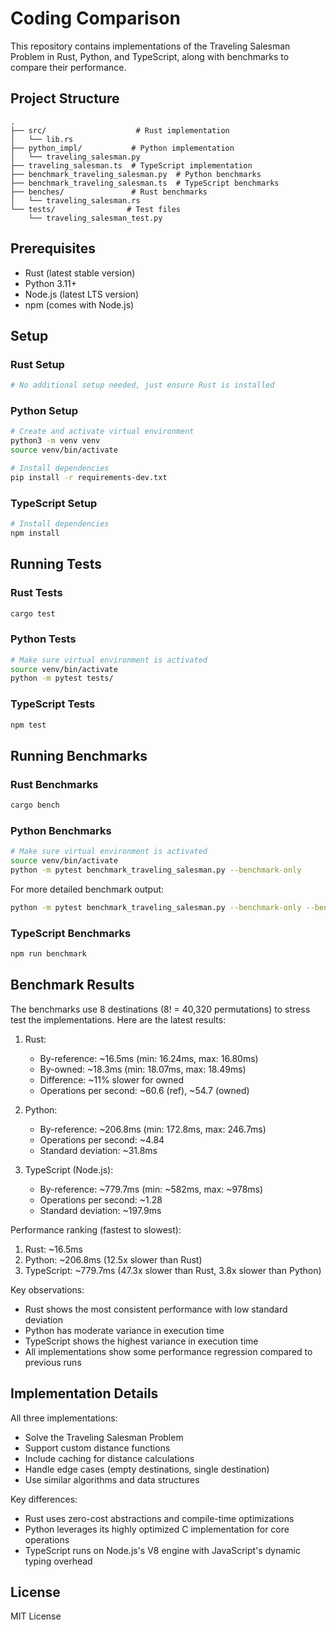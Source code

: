 # Coding Comparison

This repository contains implementations of the Traveling Salesman Problem in Rust, Python, and TypeScript, along with benchmarks to compare their performance.

## Project Structure

```
.
├── src/                    # Rust implementation
│   └── lib.rs
├── python_impl/           # Python implementation
│   └── traveling_salesman.py
├── traveling_salesman.ts  # TypeScript implementation
├── benchmark_traveling_salesman.py  # Python benchmarks
├── benchmark_traveling_salesman.ts  # TypeScript benchmarks
├── benches/               # Rust benchmarks
│   └── traveling_salesman.rs
└── tests/                # Test files
    └── traveling_salesman_test.py
```

## Prerequisites

- Rust (latest stable version)
- Python 3.11+
- Node.js (latest LTS version)
- npm (comes with Node.js)

## Setup

### Rust Setup
```bash
# No additional setup needed, just ensure Rust is installed
```

### Python Setup
```bash
# Create and activate virtual environment
python3 -m venv venv
source venv/bin/activate

# Install dependencies
pip install -r requirements-dev.txt
```

### TypeScript Setup
```bash
# Install dependencies
npm install
```

## Running Tests

### Rust Tests
```bash
cargo test
```

### Python Tests
```bash
# Make sure virtual environment is activated
source venv/bin/activate
python -m pytest tests/
```

### TypeScript Tests
```bash
npm test
```

## Running Benchmarks

### Rust Benchmarks
```bash
cargo bench
```

### Python Benchmarks
```bash
# Make sure virtual environment is activated
source venv/bin/activate
python -m pytest benchmark_traveling_salesman.py --benchmark-only
```

For more detailed benchmark output:
```bash
python -m pytest benchmark_traveling_salesman.py --benchmark-only --benchmark-verbose
```

### TypeScript Benchmarks
```bash
npm run benchmark
```

## Benchmark Results

The benchmarks use 8 destinations (8! = 40,320 permutations) to stress test the implementations. Here are the latest results:

1. Rust:
   - By-reference: ~16.5ms (min: 16.24ms, max: 16.80ms)
   - By-owned: ~18.3ms (min: 18.07ms, max: 18.49ms)
   - Difference: ~11% slower for owned
   - Operations per second: ~60.6 (ref), ~54.7 (owned)

2. Python:
   - By-reference: ~206.8ms (min: 172.8ms, max: 246.7ms)
   - Operations per second: ~4.84
   - Standard deviation: ~31.8ms

3. TypeScript (Node.js):
   - By-reference: ~779.7ms (min: ~582ms, max: ~978ms)
   - Operations per second: ~1.28
   - Standard deviation: ~197.9ms

Performance ranking (fastest to slowest):
1. Rust: ~16.5ms
2. Python: ~206.8ms (12.5x slower than Rust)
3. TypeScript: ~779.7ms (47.3x slower than Rust, 3.8x slower than Python)

Key observations:
- Rust shows the most consistent performance with low standard deviation
- Python has moderate variance in execution time
- TypeScript shows the highest variance in execution time
- All implementations show some performance regression compared to previous runs

## Implementation Details

All three implementations:
- Solve the Traveling Salesman Problem
- Support custom distance functions
- Include caching for distance calculations
- Handle edge cases (empty destinations, single destination)
- Use similar algorithms and data structures

Key differences:
- Rust uses zero-cost abstractions and compile-time optimizations
- Python leverages its highly optimized C implementation for core operations
- TypeScript runs on Node.js's V8 engine with JavaScript's dynamic typing overhead

## License

MIT License
